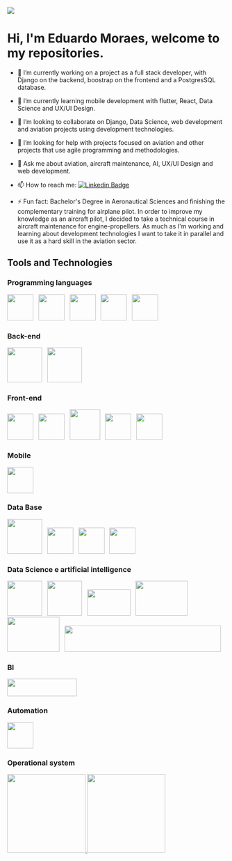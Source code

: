<!--### Hi there 👋

**eduardomoraespy/eduardomoraespy** is a ✨ _special_ ✨ repository because its `README.md` (this file) appears on your GitHub profile.

Here are some ideas to get you started:-->

<!--![Snake animation](https://github.com/eduardomoraespy/eduardomoraespy/github-contribution-grid-snake.svg)-->

![](https://github.com/eduardomoraespy/snk/raw/output/github-snake-dark.svg#gh-dark-mode-only)

# Hi, I'm Eduardo Moraes, welcome to my repositories.

- 🔭 I’m currently working on a project as a full stack developer, with Django on the backend, boostrap on the frontend and a PostgresSQL database.


- 🌱 I’m currently learning mobile development with flutter, React, Data Science and UX/UI Design.


- 👯 I’m looking to collaborate on Django, Data Science, web development and aviation projects using development technologies.


- 🤔 I’m looking for help with projects focused on aviation and other projects that use agile programming and methodologies.


- 💬 Ask me about aviation, aircraft maintenance, AI, UX/UI Design and web development.


- 📫 How to reach me: [![Linkedin Badge](https://img.shields.io/badge/-LinkedIn-blue?style=flat-square&logo=Linkedin&logoColor=white&link=LINK_LINKEDIN)](https://www.linkedin.com/in/eduardo-moraes-ds/)


- ⚡ Fun fact: Bachelor's Degree in Aeronautical Sciences and finishing the complementary training for airplane pilot. In order to improve my knowledge as an aircraft pilot, I decided to take a technical course in aircraft maintenance for engine-propellers. As much as I'm working and learning about development technologies I want to take it in parallel and use it as a hard skill in the aviation sector.


## Tools and Technologies

### Programming languages
<img src="https://cdn.jsdelivr.net/gh/devicons/devicon/icons/c/c-original.svg" width="60" height="60"/> &nbsp;  <img src="https://cdn.jsdelivr.net/gh/devicons/devicon/icons/cplusplus/cplusplus-original.svg" width="60" height="60"/> &nbsp;  <img src="https://cdn.jsdelivr.net/gh/devicons/devicon/icons/javascript/javascript-original.svg" width="60" height="60"/> &nbsp; <img src="https://cdn.jsdelivr.net/gh/devicons/devicon/icons/python/python-original-wordmark.svg" width="60" height="60"/> &nbsp; <img src="https://cdn.jsdelivr.net/gh/devicons/devicon/icons/dart/dart-original-wordmark.svg" width="60" height="60"/>  




### Back-end
<img src="https://cdn.jsdelivr.net/gh/devicons/devicon/icons/django/django-plain-wordmark.svg" width="80" height="80"/> &nbsp; <img src="https://cdn.jsdelivr.net/gh/devicons/devicon/icons/nodejs/nodejs-original-wordmark.svg" width="80" height="80"/>


### Front-end
<img src="https://cdn.jsdelivr.net/gh/devicons/devicon/icons/html5/html5-original.svg" width="60" height="60"/> &nbsp; <img src="https://cdn.jsdelivr.net/gh/devicons/devicon/icons/css3/css3-original.svg" width="60" height="60"/> &nbsp; <img src="https://cdn.jsdelivr.net/gh/devicons/devicon/icons/bootstrap/bootstrap-original.svg" width="70" height="70"/> &nbsp; <img src="https://cdn.jsdelivr.net/gh/devicons/devicon/icons/jquery/jquery-original-wordmark.svg" width="60" height="60"/> &nbsp; <img src="https://cdn.jsdelivr.net/gh/devicons/devicon/icons/react/react-original-wordmark.svg" width="60" height="60"/>


### Mobile
<img src="https://cdn.jsdelivr.net/gh/devicons/devicon/icons/flutter/flutter-original.svg" width="60" height="60"/>



### Data Base
<img src="https://cdn.jsdelivr.net/gh/devicons/devicon/icons/mysql/mysql-original-wordmark.svg" width="80" height="80"/> &nbsp; <img src="https://cdn.jsdelivr.net/gh/devicons/devicon/icons/postgresql/postgresql-original-wordmark.svg" width="60" height="60"/> &nbsp; <img src="https://cdn.jsdelivr.net/gh/devicons/devicon/icons/sqlite/sqlite-original-wordmark.svg" width="60" height="60"/> &nbsp; <img src="https://cdn.jsdelivr.net/gh/devicons/devicon/icons/mongodb/mongodb-original-wordmark.svg" width="60" height="60"/>


### Data Science e artificial intelligence
<img src="https://cdn.jsdelivr.net/gh/devicons/devicon/icons/pandas/pandas-original-wordmark.svg" width="80" height="80"/> &nbsp; <img src="https://cdn.jsdelivr.net/gh/devicons/devicon/icons/numpy/numpy-original-wordmark.svg" width="80" height="80"/> &nbsp; <img src="https://upload.wikimedia.org/wikipedia/commons/thumb/0/05/Scikit_learn_logo_small.svg/1200px-Scikit_learn_logo_small.svg.png" width="100" height="60"/> &nbsp; <img src="https://miro.medium.com/max/805/0*lheOLngZH18XLnoq.jpg" width="120" height="80"/> &nbsp; <img src="https://assets.st-note.com/production/uploads/images/23398116/rectangle_large_type_2_b9075ed34e9e3956219b8ccd295c5011.png" width="120" height="80"/> &nbsp; <img src="https://camo.githubusercontent.com/2b8b9c325e8d585c6eb39141b5d68731ed709807f851bd412729f0c7b8e2cf08/687474703a2f2f636f6f6c74696d696e672e636f6d2f53562f6c6f676f2e706e67" width="360" height="60"/> 


### BI
<img src="https://www.cetax.com.br/blog/wp-content/uploads/2016/10/PowerBI-e1557666264791.jpg" width="160" height="40"/>



### Automation
<img src="https://cdn.jsdelivr.net/gh/devicons/devicon/icons/selenium/selenium-original.svg" width="60" height="60"/>


### Operational system




<!--

https://devicon.dev/

https://gist.github.com/rxaviers/7360908

# Hi, I'm Eduardo Moraes, welcome to my repositories.

[![Github Badge](https://img.shields.io/badge/-Github-000?style=flat-square&logo=Github&logoColor=white&link=LINK_GIT)](https://github.com/eduardomoraespy)
[![Linkedin Badge](https://img.shields.io/badge/-LinkedIn-blue?style=flat-square&logo=Linkedin&logoColor=white&link=LINK_LINKEDIN)](https://www.linkedin.com/in/eduardo-moraes-ds/)

## Study focus


![PYTHON](https://img.shields.io/badge/Python-FFD43B?style=for-the-badge&logo=python&logoColor=darkgreen)

  - Django
  - Web Scraping
  - Data Science
  - MicroPython  
  
  
  
</br></br>
  ***-- Databases:***
  
    - MySQL
    - PostgreSQL
    - MongoDb  
    
    
  </br></br>
  ***-- Front-End:***
   + HTML 5
   + CSS3
   + JS
   + Bootstrap (Framework) 
   + React.js



</br></br>
  
![C](https://img.shields.io/badge/C-00599C?style=for-the-badge&logo=c&logoColor=white) ![C++](https://img.shields.io/badge/C%2B%2B-00599C?style=for-the-badge&logo=c%2B%2B&logoColor=white)
  + Arduino
  + PIC


</br></br>
 ***-- Container:***
 
 
 ![DOCKER](https://img.shields.io/badge/Docker-2CA5E0?style=for-the-badge&logo=docker&logoColor=white)


</br></br>
 ***-- SO:***
 
![SO](https://img.shields.io/badge/Linux-FCC624?style=for-the-badge&logo=linux&logoColor=black)

</br></br>


</br></br>
#### Projetos em Destaque:

#### Skils:-->

<div>
<a href="https://github.com/eduardomoraespy">
<img height="180em" src="https://github-readme-stats.vercel.app/api/top-langs/?username=eduardomoraespy&layout=compact&langs_count=7&theme=dracula"/>
<img height="180em" src="https://github-readme-stats.vercel.app/api?username=eduardomoraespy&show_icons=true&theme=dracula&include_all_commits=true&count_private=true"/>
</div>
